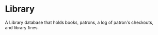 # Library
A Library database that holds books, patrons, a log of patron's checkouts, and library fines.

